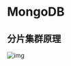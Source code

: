# MongoDB

## 分片集群原理

![img](http://img.blog.csdn.net/20141211201541546?watermark/2/text/aHR0cDovL2Jsb2cuY3Nkbi5uZXQvemhhb3dlbjI1/font/5a6L5L2T/fontsize/400/fill/I0JBQkFCMA==/dissolve/70/gravity/SouthEast)

